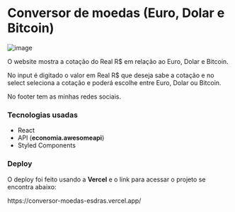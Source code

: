 # Conversor de moedas (Euro, Dolar e Bitcoin)

![image](https://github.com/EsdrasOliver/conversor-moedas/assets/92229240/ffb52af0-a344-4793-9636-7a1be5a8fcbe)

<p>O website mostra a cotação do Real R$ em relação ao Euro, Dolar e Bitcoin.</p>
<p>No input é digitado o valor em Real R$ que deseja sabe a cotação e no select seleciona a cotação e poderá escolhe entre Euro, Dolar ou Bitcoin.</p>
<p>No footer tem as minhas redes sociais.</p>

### Tecnologias usadas
+ React
+ API (<b>economia.awesomeapi</b>)
+ Styled Components

### Deploy
<p>O deploy foi feito usando a <b>Vercel</b> e o link para acessar o projeto se encontra abaixo:</p>
https://conversor-moedas-esdras.vercel.app/ 
